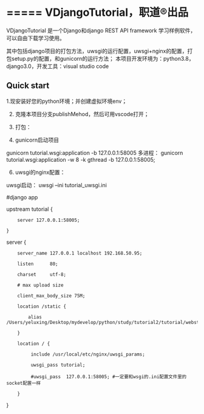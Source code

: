 =====
VDjangoTutorial，职道®出品
=====

VDjangoTutorial 是一个Django和django REST API framework 学习样例软件，可以自由下载学习使用。

其中包括django项目的打包方法，uwsgi的运行配置，uwsgi+nginx的配置，打包setup.py的配置，和gunicorn的运行方法；
本项目开发环境为：python3.8，django3.0，开发工具：visual studio code

Quick start
-----------

1.现安装好您的python环境；并创建虚拟环境env； 


2. 克隆本项目分支publishMehod，然后可用vscode打开；

3. 打包：

4. gunicorn启动项目 

 gunicorn tutorial.wsgi:application -b 127.0.0.1:58005 
 多进程：
 gunicorn tutorial.wsgi:application -w 8 -k gthread -b 127.0.0.1:58005;


6. uwsgi的nginx配置：

uwsgi启动：
uwsgi –ini tutorial_uwsgi.ini

#django app

upstream tutorial {

        server 127.0.0.1:58005;

    }

server {

        server_name 127.0.0.1 localhost 192.168.50.95;

        listen      80;

        charset     utf-8;

        # max upload size

        client_max_body_size 75M;

        location /static {

            alias  /Users/yeluxing/Desktop/mydevelop/python/study/tutorial2/tutorial/webstatic/;

        }

        location / {

             include /usr/local/etc/nginx/uwsgi_params;

             uwsgi_pass tutorial;

             #uwsgi_pass  127.0.0.1:58005; #一定要和wsgi的.ini配置文件里的socket配置一样

        }

   }
    